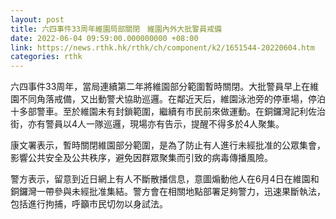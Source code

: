 ```yaml
---
layout: post
title: 六四事件33周年維園局部關閉　維園內外大批警員戒備
date: 2022-06-04 09:59:00.000000000 +08:00
link: https://news.rthk.hk/rthk/ch/component/k2/1651544-20220604.htm
categories: rthk
---
```


六四事件33周年，當局連續第二年將維園部分範圍暫時關閉。大批警員早上在維園不同角落戒備，又出動警犬協助巡邏。在鄰近天后，維園泳池旁的停車場，停泊十多部警車。至於維園未有封鎖範圍，繼續有市民前來做運動。在銅鑼灣記利佐治街，亦有警員以4人一隊巡邏，現場亦有告示，提醒不得多於4人聚集。

康文署表示，暫時關閉維園部分範圍，是為了防止有人進行未經批准的公眾集會，影響公共安全及公共秩序，避免因群眾聚集而引致的病毒傳播風險。

警方表示，留意到近日網上有人不斷散播信息，意圖煽動他人在6月4日在維園和銅鑼灣一帶參與未經批准集結。警方會在相關地點部署足夠警力，迅速果斷執法，包括進行拘捕，呼籲市民切勿以身試法。
